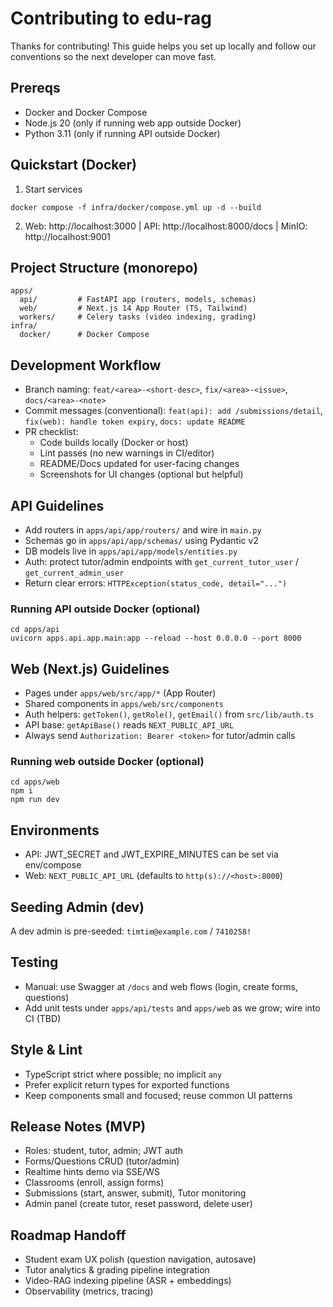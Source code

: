 # Contributing to edu-rag

Thanks for contributing! This guide helps you set up locally and follow our conventions so the next developer can move fast.

## Prereqs
- Docker and Docker Compose
- Node.js 20 (only if running web app outside Docker)
- Python 3.11 (only if running API outside Docker)

## Quickstart (Docker)
1. Start services
```
docker compose -f infra/docker/compose.yml up -d --build
```
2. Web: http://localhost:3000  |  API: http://localhost:8000/docs  |  MinIO: http://localhost:9001

## Project Structure (monorepo)
```
apps/
  api/         # FastAPI app (routers, models, schemas)
  web/         # Next.js 14 App Router (TS, Tailwind)
  workers/     # Celery tasks (video indexing, grading)
infra/
  docker/      # Docker Compose
```

## Development Workflow
- Branch naming: `feat/<area>-<short-desc>`, `fix/<area>-<issue>`, `docs/<area>-<note>`
- Commit messages (conventional): `feat(api): add /submissions/detail`, `fix(web): handle token expiry`, `docs: update README`
- PR checklist:
  - Code builds locally (Docker or host)
  - Lint passes (no new warnings in CI/editor)
  - README/Docs updated for user-facing changes
  - Screenshots for UI changes (optional but helpful)

## API Guidelines
- Add routers in `apps/api/app/routers/` and wire in `main.py`
- Schemas go in `apps/api/app/schemas/` using Pydantic v2
- DB models live in `apps/api/app/models/entities.py`
- Auth: protect tutor/admin endpoints with `get_current_tutor_user` / `get_current_admin_user`
- Return clear errors: `HTTPException(status_code, detail="...")`

### Running API outside Docker (optional)
```
cd apps/api
uvicorn apps.api.app.main:app --reload --host 0.0.0.0 --port 8000
```

## Web (Next.js) Guidelines
- Pages under `apps/web/src/app/*` (App Router)
- Shared components in `apps/web/src/components`
- Auth helpers: `getToken()`, `getRole()`, `getEmail()` from `src/lib/auth.ts`
- API base: `getApiBase()` reads `NEXT_PUBLIC_API_URL`
- Always send `Authorization: Bearer <token>` for tutor/admin calls

### Running web outside Docker (optional)
```
cd apps/web
npm i
npm run dev
```

## Environments
- API: JWT_SECRET and JWT_EXPIRE_MINUTES can be set via env/compose
- Web: `NEXT_PUBLIC_API_URL` (defaults to `http(s)://<host>:8000`)

## Seeding Admin (dev)
A dev admin is pre-seeded: `timtim@example.com` / `7410258!`

## Testing
- Manual: use Swagger at `/docs` and web flows (login, create forms, questions)
- Add unit tests under `apps/api/tests` and `apps/web` as we grow; wire into CI (TBD)

## Style & Lint
- TypeScript strict where possible; no implicit `any`
- Prefer explicit return types for exported functions
- Keep components small and focused; reuse common UI patterns

## Release Notes (MVP)
- Roles: student, tutor, admin; JWT auth
- Forms/Questions CRUD (tutor/admin)
- Realtime hints demo via SSE/WS
- Classrooms (enroll, assign forms)
- Submissions (start, answer, submit), Tutor monitoring
- Admin panel (create tutor, reset password, delete user)

## Roadmap Handoff
- Student exam UX polish (question navigation, autosave)
- Tutor analytics & grading pipeline integration
- Video-RAG indexing pipeline (ASR + embeddings)
- Observability (metrics, tracing)

